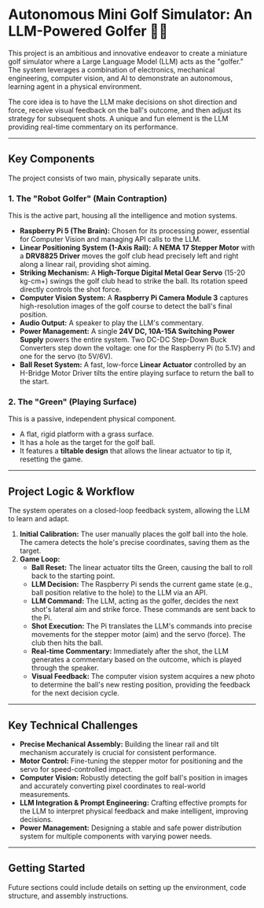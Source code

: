 # Autonomous Mini Golf Simulator: An LLM-Powered Golfer 🤖⛳

This project is an ambitious and innovative endeavor to create a miniature golf simulator where a Large Language Model (LLM) acts as the "golfer." The system leverages a combination of electronics, mechanical engineering, computer vision, and AI to demonstrate an autonomous, learning agent in a physical environment.

The core idea is to have the LLM make decisions on shot direction and force, receive visual feedback on the ball's outcome, and then adjust its strategy for subsequent shots. A unique and fun element is the LLM providing real-time commentary on its performance.

---

## Key Components

The project consists of two main, physically separate units.

### 1. The "Robot Golfer" (Main Contraption)

This is the active part, housing all the intelligence and motion systems.

* **Raspberry Pi 5 (The Brain):** Chosen for its processing power, essential for Computer Vision and managing API calls to the LLM.
* **Linear Positioning System (1-Axis Rail):** A **NEMA 17 Stepper Motor** with a **DRV8825 Driver** moves the golf club head precisely left and right along a linear rail, providing shot aiming.
* **Striking Mechanism:** A **High-Torque Digital Metal Gear Servo** (15-20 kg-cm+) swings the golf club head to strike the ball. Its rotation speed directly controls the shot force.
* **Computer Vision System:** A **Raspberry Pi Camera Module 3** captures high-resolution images of the golf course to detect the ball's final position.
* **Audio Output:** A speaker to play the LLM's commentary.
* **Power Management:** A single **24V DC, 10A-15A Switching Power Supply** powers the entire system. Two DC-DC Step-Down Buck Converters step down the voltage: one for the Raspberry Pi (to 5.1V) and one for the servo (to 5V/6V).
* **Ball Reset System:** A fast, low-force **Linear Actuator** controlled by an H-Bridge Motor Driver tilts the entire playing surface to return the ball to the start.

### 2. The "Green" (Playing Surface)

This is a passive, independent physical component.

* A flat, rigid platform with a grass surface.
* It has a hole as the target for the golf ball.
* It features a **tiltable design** that allows the linear actuator to tip it, resetting the game.

---

## Project Logic & Workflow

The system operates on a closed-loop feedback system, allowing the LLM to learn and adapt.

1. **Initial Calibration:** The user manually places the golf ball into the hole. The camera detects the hole's precise coordinates, saving them as the target.
2. **Game Loop:**
    * **Ball Reset:** The linear actuator tilts the Green, causing the ball to roll back to the starting point.
    * **LLM Decision:** The Raspberry Pi sends the current game state (e.g., ball position relative to the hole) to the LLM via an API.
    * **LLM Command:** The LLM, acting as the golfer, decides the next shot's lateral aim and strike force. These commands are sent back to the Pi.
    * **Shot Execution:** The Pi translates the LLM's commands into precise movements for the stepper motor (aim) and the servo (force). The club then hits the ball.
    * **Real-time Commentary:** Immediately after the shot, the LLM generates a commentary based on the outcome, which is played through the speaker.
    * **Visual Feedback:** The computer vision system acquires a new photo to determine the ball's new resting position, providing the feedback for the next decision cycle.

---

## Key Technical Challenges

* **Precise Mechanical Assembly:** Building the linear rail and tilt mechanism accurately is crucial for consistent performance.
* **Motor Control:** Fine-tuning the stepper motor for positioning and the servo for speed-controlled impact.
* **Computer Vision:** Robustly detecting the golf ball's position in images and accurately converting pixel coordinates to real-world measurements.
* **LLM Integration & Prompt Engineering:** Crafting effective prompts for the LLM to interpret physical feedback and make intelligent, improving decisions.
* **Power Management:** Designing a stable and safe power distribution system for multiple components with varying power needs.

---

## Getting Started

Future sections could include details on setting up the environment, code structure, and assembly instructions.
